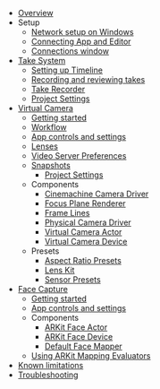 * [Overview](index.md)
* Setup
  * [Network setup on Windows](setup-network.md)
  * [Connecting App and Editor](setup-connecting.md)
  * [Connections window](ref-window-connections.md)
* [Take System](take-system.md)
  * [Setting up Timeline](take-system-setting-up-timeline.md)
  * [Recording and reviewing takes](take-system-recording.md)
  * [Take Recorder](ref-component-take-recorder.md)
  * [Project Settings](ref-project-settings-take-system.md)
* [Virtual Camera](virtual-camera.md)
  * [Getting started](virtual-camera-getting-started.md)
  * [Workflow](virtual-camera-workflow.md)
  * [App controls and settings](virtual-camera-app-controls.md)
  * [Lenses](virtual-camera-lenses.md)
  * [Video Server Preferences](ref-user-preferences-video-server.md)      
  * [Snapshots](virtual-camera-snapshots.md)
    * [Project Settings](ref-project-settings-snapshots.md)
  * Components
    * [Cinemachine Camera Driver](ref-component-cinemachine-camera-driver.md)
    * [Focus Plane Renderer](ref-component-focus-plane-renderer.md)
    * [Frame Lines](ref-component-frame-lines.md)
    * [Physical Camera Driver](ref-component-physical-camera-driver.md)
    * [Virtual Camera Actor](ref-component-virtual-camera-actor.md)
    * [Virtual Camera Device](ref-component-virtual-camera-device.md)
  * Presets
    * [Aspect Ratio Presets](ref-asset-aspect-ratio-presets.md)
    * [Lens Kit](ref-asset-lens-kit.md)
    * [Sensor Presets](ref-asset-sensor-presets.md)
* [Face Capture](face-capture.md)
  * [Getting started](face-capture-getting-started.md)
  * [App controls and settings](face-capture-app-controls.md)
  * Components
    * [ARKit Face Actor](ref-component-arkit-face-actor.md)
    * [ARKit Face Device](ref-component-arkit-face-device.md)
    * [Default Face Mapper](ref-component-arkit-default-face-mapper.md)
  * [Using ARKit Mapping Evaluators](face-capture-mapping-evaluator.md)
* [Known limitations](limitations.md)
* [Troubleshooting](troubleshooting.md)
